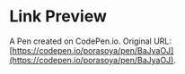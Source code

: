 # Link Preview

A Pen created on CodePen.io.
Original URL: [https://codepen.io/porasoya/pen/BaJyaOJ](https://codepen.io/porasoya/pen/BaJyaOJ).
